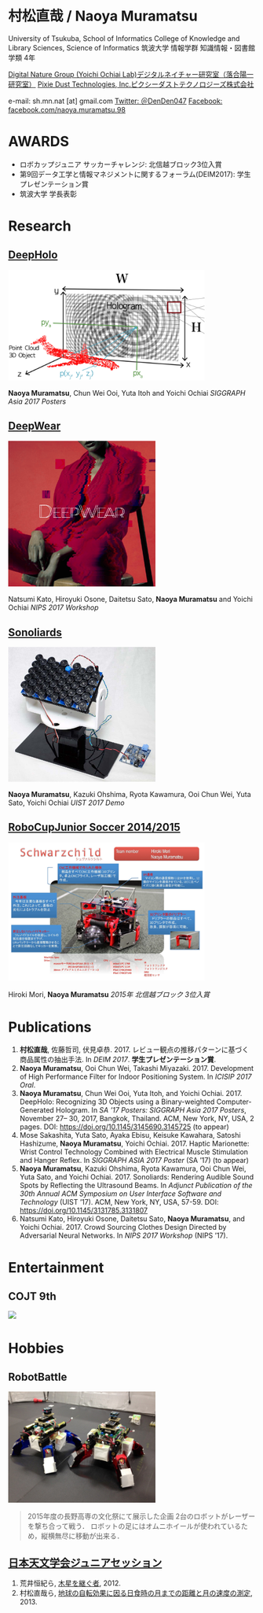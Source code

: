 # 村松直哉 / Naoya Muramatsu
University of Tsukuba, School of Informatics
College of Knowledge and Library Sciences, Science of Informatics
筑波大学 情報学群 知識情報・図書館学類 4年


[Digital Nature Group (Yoichi Ochiai Lab)デジタルネイチャー研究室（落合陽一研究室）](http://digitalnature.slis.tsukuba.ac.jp/2016/12/naoya-muramatsu/)
[Pixie Dust Technologies, Inc.ピクシーダストテクノロジーズ株式会社](http://pixiedusttech.com/naoya-muramatsu/)


e-mail: sh.mn.nat [at] gmail.com
[Twitter: ＠DenDen047](https://twitter.com/DenDen047)
[Facebook: facebook.com/naoya.muramatsu.98](https://www.facebook.com/naoya.muramatsu.98)


# AWARDS
- ロボカップジュニア サッカーチャレンジ: 北信越ブロック3位入賞
- 第9回データ工学と情報マネジメントに関するフォーラム(DEIM2017): 学生プレゼンテーション賞
- 筑波大学 学長表彰


# Research

## [DeepHolo](http://digitalnature.slis.tsukuba.ac.jp/2017/11/deepholo/)
<div align="left"><img src="imgs/deepholo.png" width="400"/></div>

**Naoya Muramatsu**, Chun Wei Ooi, Yuta Itoh and Yoichi Ochiai
*SIGGRAPH Asia 2017 Posters*


## [DeepWear](http://digitalnature.slis.tsukuba.ac.jp/2017/09/deepwear/)
<div align="left"><img src="imgs/deepwear.png" width="300px"/></div>

Natsumi Kato, Hiroyuki Osone, Daitetsu Sato, **Naoya Muramatsu** and Yoichi Ochiai
*NIPS 2017 Workshop*


## [Sonoliards](http://digitalnature.slis.tsukuba.ac.jp/2017/10/sonoliards/)
<div align="left"><img src="imgs/sonoliards.jpg" width="300px"/></div>

**Naoya Muramatsu**, Kazuki Ohshima, Ryota Kawamura, Ooi Chun Wei, Yuta Sato, Yoichi Ochiai
*UIST 2017 Demo*


## [RoboCupJunior Soccer 2014/2015](http://www.robocupjunior.jp/)
<div align="left"><img src="imgs/robocup.png" width="400px"/></div>

Hiroki Mori, **Naoya Muramatsu**
*2015年 北信越ブロック 3位入賞*



# Publications

1. **村松直哉**, 佐藤哲司, 伏見卓恭. 2017. レビュー観点の推移パターンに基づく商品属性の抽出手法. In _DEIM 2017_. **学生プレゼンテーション賞**.
2. **Naoya Muramatsu**, Ooi Chun Wei, Takashi Miyazaki. 2017. Development of High Performance Filter for Indoor Positioning System. In _ICISIP 2017 Oral_.
3. **Naoya Muramatsu**, Chun Wei Ooi, Yuta Itoh, and Yoichi Ochiai. 2017. DeepHolo: Recognizing 3D Objects using a Binary-weighted Computer-Generated Hologram. In _SA ’17 Posters: SIGGRAPH Asia 2017 Posters_, November 27– 30, 2017, Bangkok, Thailand. ACM, New York, NY, USA, 2 pages. DOI: https://doi.org/10.1145/3145690.3145725 (to appear)
4. Mose Sakashita, Yuta Sato, Ayaka Ebisu, Keisuke Kawahara, Satoshi Hashizume, **Naoya Muramatsu**, Yoichi Ochiai. 2017. Haptic Marionette: Wrist Control Technology Combined with Electrical Muscle Stimulation and Hanger Reflex. In _SIGGRAPH ASIA 2017 Poster_ (SA ’17) (to appear)
5. **Naoya Muramatsu**, Kazuki Ohshima, Ryota Kawamura, Ooi Chun Wei, Yuta Sato, and Yoichi Ochiai. 2017. Sonoliards: Rendering Audible Sound Spots by Reflecting the Ultrasound Beams. In _Adjunct Publication of the 30th Annual ACM Symposium on User Interface Software and Technology_ (UIST ’17). ACM, New York, NY, USA, 57-59. DOI: https://doi.org/10.1145/3131785.3131807
6. Natsumi Kato, Hiroyuki Osone, Daitetsu Sato, **Naoya Muramatsu**, and Yoichi Ochiai. 2017. Crowd Sourcing Clothes Design Directed by Adversarial Neural Networks. In _NIPS 2017 Workshop_ (NIPS ’17).



# Entertainment

## COJT 9th
[![](http://img.youtube.com/vi/y3YlYkxyvG8/0.jpg)](https://youtu.be/y3YlYkxyvG8?t=3m40s)



# Hobbies

## RobotBattle
<div align="left"><img src="imgs/robotbattle.png" width="300px"/></div>

> 2015年度の長野高専の文化祭にて展示した企画
> 2台のロボットがレーザーを撃ち合って戦う．
> ロボットの足にはオムニホイールが使われているため，縦横無尽に移動が出来る．


## [日本天文学会ジュニアセッション](http://www.asj.or.jp/jsession/index.html)
1. 荒井恒紀ら, [木星を継ぐ者](http://www.asj.or.jp/jsession/old/2012haru/program.html), 2012.
2. 村松直哉ら, [地球の自転効果に因る日食時の月までの距離と月の速度の測定](http://www.asj.or.jp/jsession/old/2013haru/jsession2013_proceedings.pdf), 2013.

